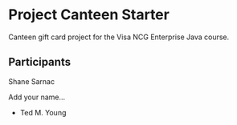 # Project Canteen Starter

Canteen gift card project for the Visa NCG Enterprise Java course.

## Participants
Shane Sarnac

Add your name...

* Ted M. Young


